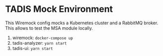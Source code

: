 # TADIS Mock Environment

This Wiremock config mocks a Kubernetes cluster and a RabbitMQ broker.
This allows to test the MSA module locally.

1. wiremock: `docker-compose up`
2. tadis-analyzer: `yarn start`
3. tadis-ui: `yarn start`
